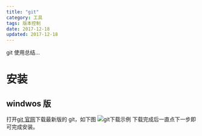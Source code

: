 ```yaml
---
title: "git"
category: 工具
tags: 版本控制
date: 2017-12-18
updated: 2017-12-18
---
```


git 使用总结...

<!-- more -->

# 安装

## windwos 版

打开[git 官网](https://git-scm.com/)下载最新版的 git，如下图
![git下载示例](/assets/img/2017/12-18-1.png)
下载完成后一直点下一步即可完成安装。

